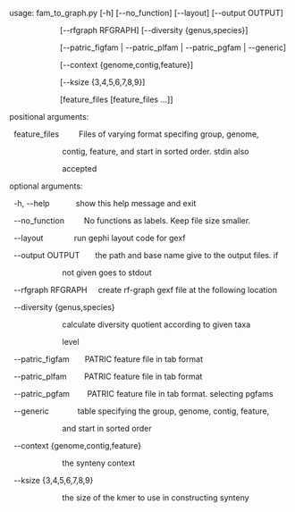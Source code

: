 usage: fam_to_graph.py [-h] [--no_function] [--layout] [--output OUTPUT]

                       [--rfgraph RFGRAPH] [--diversity {genus,species}]

                       [--patric_figfam | --patric_plfam | --patric_pgfam | --generic]

                       [--context {genome,contig,feature}]

                       [--ksize {3,4,5,6,7,8,9}]

                       [feature_files [feature_files ...]]

positional arguments:

  feature_files         Files of varying format specifing group, genome,

                        contig, feature, and start in sorted order. stdin also

                        accepted

optional arguments:

  -h, --help            show this help message and exit

  --no_function         No functions as labels. Keep file size smaller.

  --layout              run gephi layout code for gexf

  --output OUTPUT       the path and base name give to the output files. if

                        not given goes to stdout

  --rfgraph RFGRAPH     create rf-graph gexf file at the following location

  --diversity {genus,species}

                        calculate diversity quotient according to given taxa

                        level

  --patric_figfam       PATRIC feature file in tab format

  --patric_plfam        PATRIC feature file in tab format

  --patric_pgfam        PATRIC feature file in tab format. selecting pgfams

  --generic             table specifying the group, genome, contig, feature,

                        and start in sorted order

  --context {genome,contig,feature}

                        the synteny context

  --ksize {3,4,5,6,7,8,9}

                        the size of the kmer to use in constructing synteny
